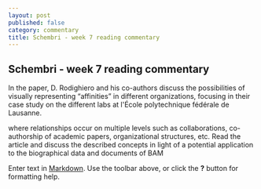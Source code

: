 ```yaml
---
layout: post
published: false
category: commentary
title: Schembri - week 7 reading commentary
---
```

## Schembri - week 7 reading commentary

In the paper, D. Rodighiero and his co-authors discuss the possibilities of visually representing “affinities” in different organizations, focusing in their case study on the different labs at l'École polytechnique fédérale de Lausanne. 



where relationships occur on multiple levels such as collaborations, co-authorship
of academic papers, organizational structures, etc.
Read the article and discuss the described concepts in light of a potential application to the biographical
data and documents of BAM

Enter text in [Markdown](http://daringfireball.net/projects/markdown/). Use the toolbar above, or click the **?** button for formatting help.
